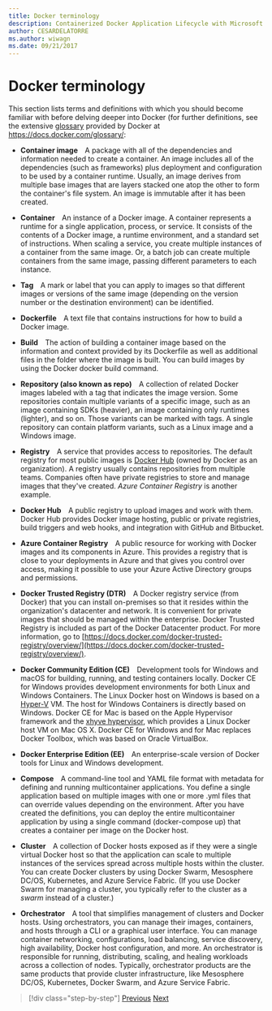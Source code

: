 ```yaml
---
title: Docker terminology
description: Containerized Docker Application Lifecycle with Microsoft Platform and Tools
author: CESARDELATORRE
ms.author: wiwagn
ms.date: 09/21/2017
---
```

# Docker terminology

This section lists terms and definitions with which you should become familiar with before delving deeper into Docker (for further definitions, see the extensive [glossary](https://docs.docker.com/glossary/) provided by Docker at <https://docs.docker.com/glossary/>:

- **Container image** A package with all of the dependencies and information needed to create a container. An image includes all of the dependencies (such as frameworks) plus deployment and configuration to be used by a container runtime. Usually, an image derives from multiple base images that are layers stacked one atop the other to form the container's file system. An image is immutable after it has been created.

- **Container** An instance of a Docker image. A container represents a runtime for a single application, process, or service. It consists of the contents of a Docker image, a runtime environment, and a standard set of instructions. When scaling a service, you create multiple instances of a container from the same image. Or, a batch job can create multiple containers from the same image, passing different parameters to each instance.

- **Tag** A mark or label that you can apply to images so that different images or versions of the same image (depending on the version number or the destination environment) can be identified.

- **Dockerfile** A text file that contains instructions for how to build a Docker image.

- **Build** The action of building a container image based on the information and context provided by its Dockerfile as well as additional files in the folder where the image is built. You can build images by using the Docker docker build command.

- **Repository (also known as repo)** A collection of related Docker images labeled with a tag that indicates the image version. Some repositories contain multiple variants of a specific image, such as an image containing SDKs (heavier), an image containing only runtimes (lighter), and so on. Those variants can be marked with tags. A single repository can contain platform variants, such as a Linux image and a Windows image.

- **Registry** A service that provides access to repositories. The default registry for most public images is [Docker Hub](https://hub.docker.com/) (owned by Docker as an organization). A registry usually contains repositories from multiple teams. Companies often have private registries to store and manage images that they've created. *Azure Container Registry* is another example.

- **Docker Hub** A public registry to upload images and work with them. Docker Hub provides Docker image hosting, public or private registries, build triggers and web hooks, and integration with GitHub and Bitbucket.

- **Azure Container Registry** A public resource for working with Docker images and its components in Azure. This provides a registry that is close to your deployments in Azure and that gives you control over access, making it possible to use your Azure Active Directory groups and permissions.

- **Docker Trusted Registry (DTR)** A Docker registry service (from Docker) that you can install on-premises so that it resides within the organization's datacenter and network. It is convenient for private images that should be managed within the enterprise. Docker Trusted Registry is included as part of the Docker Datacenter product. For more information, go to [https://docs.docker.com/docker-trusted-registry/overview/](https://docs.docker.com/docker-trusted-registry/overview/).

- **Docker Community Edition (CE)** Development tools for Windows and macOS for building, running, and testing containers locally. Docker CE for Windows provides development environments for both Linux and Windows Containers. The Linux Docker host on Windows is based on a [Hyper-V](https://www.microsoft.com/en-us/server-cloud/solutions/virtualization.aspx) VM. The host for Windows Containers is directly based on Windows. Docker CE for Mac is based on the Apple Hypervisor framework and the [xhyve hypervisor](https://github.com/mist64/xhyve), which provides a Linux Docker host VM on Mac OS X. Docker CE for Windows and for Mac replaces Docker Toolbox, which was based on Oracle VirtualBox.

- **Docker Enterprise Edition (EE)** An enterprise-scale version of Docker tools for Linux and Windows development.

- **Compose** A command-line tool and YAML file format with metadata for defining and running multicontainer applications. You define a single application based on multiple images with one or more .yml files that can override values depending on the environment. After you have created the definitions, you can deploy the entire multicontainer application by using a single command (docker-compose up) that creates a container per image on the Docker host.

- **Cluster** A collection of Docker hosts exposed as if they were a single virtual Docker host so that the application can scale to multiple instances of the services spread across multiple hosts within the cluster. You can create Docker clusters by using Docker Swarm, Mesosphere DC/OS, Kubernetes, and Azure Service Fabric. (If you use Docker Swarm for managing a cluster, you typically refer to the cluster as a *swarm* instead of a cluster.)

- **Orchestrator** A tool that simplifies management of clusters and Docker hosts. Using orchestrators, you can manage their images, containers, and hosts through a CLI or a graphical user interface. You can manage container networking, configurations, load balancing, service discovery, high availability, Docker host configuration, and more. An orchestrator is responsible for running, distributing, scaling, and healing workloads across a collection of nodes. Typically, orchestrator products are the same products that provide cluster infrastructure, like Mesosphere DC/OS, Kubernetes, Docker Swarm, and Azure Service Fabric.


> [!div  class="step-by-step"]
> [Previous](what-is-docker.md)
> [Next](docker-containers-images-and-registries.md)

